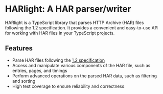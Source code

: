 # HARlight: A HAR parser/writer

HARlight is a TypeScript library that parses HTTP Archive (HAR) files following the 1.2 specification. It provides a convenient and easy-to-use API for working with HAR files in your TypeScript projects.

## Features

- Parse HAR files following the [1.2 specification](http://www.softwareishard.com/blog/har-12-spec/)
- Access and manipulate various components of the HAR file, such as entries, pages, and timings
- Perform advanced operations on the parsed HAR data, such as filtering and sorting
- High test coverage to ensure reliability and correctness